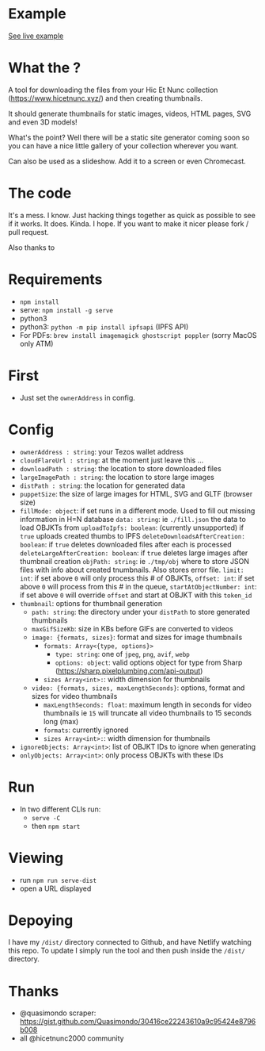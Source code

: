 # Example

[See live example](https://zealous-swartz-f72bdd.netlify.app/)
# What the  ?

A tool for downloading the files from your Hic Et Nunc collection (https://www.hicetnunc.xyz/) and then creating thumbnails.

It should generate thumbnails for static images, videos, HTML pages, SVG and even 3D models!

What's the point? Well there will be a static site generator coming soon so you can have a nice little gallery of your collection wherever you want.

Can also be used as a slideshow. Add it to a screen or even Chromecast.

# The code

It's a mess. I know. Just hacking things together as quick as possible to see if it works. It does. Kinda. I hope. If you want to make it nicer please fork / pull request.

Also thanks to 

# Requirements

- `npm install`
- serve: `npm install -g serve`
- python3
- python3: `python -m pip install ipfsapi` (IPFS API)
- For PDFs: `brew install imagemagick ghostscript poppler` (sorry MacOS only ATM)

# First

- Just set the `ownerAddress` in config.

# Config

- `ownerAddress : string`: your Tezos wallet address
- `cloudFlareUrl : string`: at the moment just leave this ...
- `downloadPath : string`: the location to store downloaded files
- `largeImagePath : string`: the location to store large images
- `distPath : string`: the location for generated data
- `puppetSize`: the size of large images for HTML, SVG and GLTF (browser size)
- `fillMode: object`: if set runs in a different mode. Used to fill out missing information in H=N database
    `data: string`: ie `./fill.json` the data to load OBJKTs from
    `uploadToIpfs: boolean`: (currently unsupported) if `true` uploads created thumbs to IPFS
    `deleteDownloadsAfterCreation: boolean`: if `true` deletes downloaded files after each is processed
    `deleteLargeAfterCreation: boolean`: if `true` deletes large images after thumbnail creation
    `objPath: string`: ie `./tmp/obj` where to store JSON files with info about created tnumbnails. Also stores error file.
    `limit: int`: if set above `0` will only process this # of OBJKTs,
    `offset: int`: if set above `0` will process from this # in the queue,
    `startAtObjectNumber: int`: if set above `0` will override `offset` and start at OBJKT with this `token_id`
- `thumbnail`: options for thumbnail generation
  - `path: string`: the directory under your `distPath` to store generated thumbnails
  - `maxGifSizeKb`: size in KBs before GIFs are converted to videos
  - `image: {formats, sizes}`: format and sizes for image thumbnails
    - `formats: Array<{type, options}>`
      - `type: string`: one of `jpeg`, `png`, `avif`, `webp`
      - `options: object`: valid options object for type from Sharp (https://sharp.pixelplumbing.com/api-output) 
    - `sizes Array<int>:`: width dimension for thumbnails
  - `video: {formats, sizes, maxLengthSeconds}`: options, format and sizes for video thumbnails
    - `maxLengthSeconds: float`: maximum length in seconds for video thumbnails ie `15` will truncate all video thumbnails to 15 seconds long (max)
    - `formats`: currently ignored
    - `sizes Array<int>:`: width dimension for thumbnails
- `ignoreObjects: Array<int>`: list of OBJKT IDs to ignore when generating
- `onlyObjects: Array<int>`: only process OBJKTs with these IDs

# Run

- In two different CLIs run:
  - `serve -C`
  - then `npm start`

# Viewing

- run `npm run serve-dist`
- open a URL displayed

# Depoying

I have my `/dist/` directory connected to Github, and have Netlify watching this repo. To update I simply run the tool and then push inside the `/dist/` directory.

# Thanks

- @quasimondo scraper: https://gist.github.com/Quasimondo/30416ce22243610a9c95424e8796b008
- all @hicetnunc2000 community